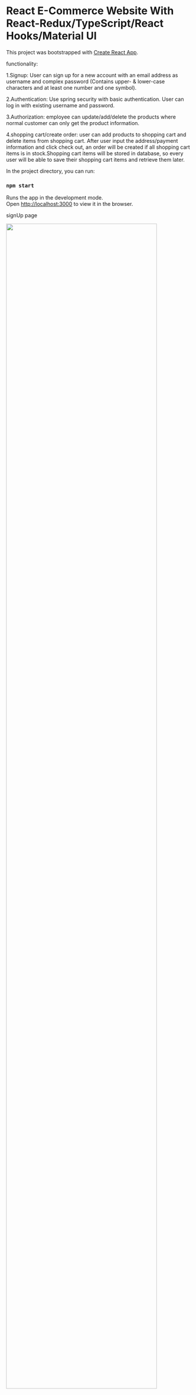 # React E-Commerce Website With React-Redux/TypeScript/React Hooks/Material UI

This project was bootstrapped with [Create React App](https://github.com/facebook/create-react-app).

functionality:

1.Signup: User can sign up for a new account with an email address as username and complex password (Contains upper- & lower-case characters and at least one number and one symbol).

2.Authentication: Use spring security with basic authentication. User can log in with existing username and password.

3.Authorization: employee can update/add/delete the products where normal customer can only get the product information.

4.shopping cart/create order: user can add products to shopping cart and delete items from shopping cart. After user input the address/payment information and click check out, an order will be created if all shopping cart items is in stock.Shopping cart items will be stored in database, so every user will be able to save their shopping cart items and retrieve them later.


In the project directory, you can run:

### `npm start`

Runs the app in the development mode.\
Open [http://localhost:3000](http://localhost:3000) to view it in the browser.

signUp page

<img src="https://user-images.githubusercontent.com/79245472/116343908-391df980-a79a-11eb-8eb8-5aa2d1296efd.png" width="90%"></img> 

Login Page

<img src="https://user-images.githubusercontent.com/79245472/116343926-433ff800-a79a-11eb-97e5-21e163614836.png" width="90%"></img> 

Customer's Home Page

<img src="https://user-images.githubusercontent.com/79245472/116343867-26a3c000-a79a-11eb-9823-9b02c1c1bea4.png" width="90%"></img> 

Product List Page

<img src="https://user-images.githubusercontent.com/79245472/116343877-2acfdd80-a79a-11eb-9955-3dd62c395c2c.png" width="90%"></img> 

Product Detail page

<img src="https://user-images.githubusercontent.com/79245472/116343885-2d323780-a79a-11eb-84dc-923b3f980306.png" width="90%"></img> 

Check Out page


<img src="https://user-images.githubusercontent.com/79245472/116343943-49ce6f80-a79a-11eb-9836-af98e7af2cfe.png" width="90%"></img> 
<img src="https://user-images.githubusercontent.com/79245472/116343950-4b983300-a79a-11eb-9d3b-427bc85bc324.png" width="90%"></img> 
<img src="https://user-images.githubusercontent.com/79245472/116343968-53f06e00-a79a-11eb-9059-93503059569d.png" width="90%"></img> 

Employee Page
<img src="https://user-images.githubusercontent.com/79245472/116343955-4d61f680-a79a-11eb-956c-8d157661e293.png" width="90%"></img> 
<img src="https://user-images.githubusercontent.com/79245472/116343982-594db880-a79a-11eb-9343-b0042486f26b.png" width="90%"></img> 
<img src="https://user-images.githubusercontent.com/79245472/116343990-5bb01280-a79a-11eb-8bb1-b1dfc79d3dca.png" width="90%"></img> 
